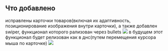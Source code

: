 ## Что добавлено

исправлены карточки товаров(включая их адаптивность, позиционирование изображения внутри карточки),
а также добавлен swiper, функционал которого рализован через bullets
![](https://drive.google.com/file/d/1pSarUZ-G-8TvXwgY2BZeSfqF0b7hrQlG/view?usp=drive_link)
в будущем этот функционал будет релизован как в днс(путем перемещения курсора мыша по карточке)
![](https://drive.google.com/file/d/1rC0_n30hAtGKHsv5PvoTaxIXzq1M3BVv/view?usp=drive_link)

